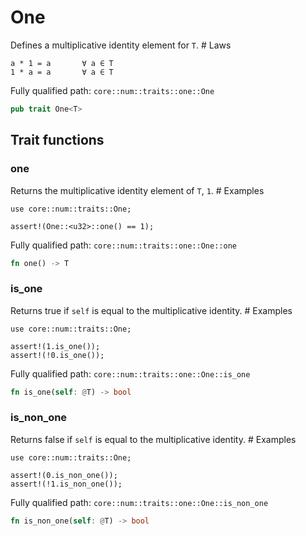 # One

Defines a multiplicative identity element for `T`.  # Laws
```text
a * 1 = a       ∀ a ∈ T
1 * a = a       ∀ a ∈ T
```

Fully qualified path: `core::num::traits::one::One`

```rust
pub trait One<T>
```

## Trait functions

### one

Returns the multiplicative identity element of `T`, `1`.  # Examples
```cairo
use core::num::traits::One;

assert!(One::<u32>::one() == 1);
```

Fully qualified path: `core::num::traits::one::One::one`

```rust
fn one() -> T
```


### is_one

Returns true if `self` is equal to the multiplicative identity.  # Examples
```cairo
use core::num::traits::One;

assert!(1.is_one());
assert!(!0.is_one());
```

Fully qualified path: `core::num::traits::one::One::is_one`

```rust
fn is_one(self: @T) -> bool
```


### is_non_one

Returns false if `self` is equal to the multiplicative identity.  # Examples
```cairo
use core::num::traits::One;

assert!(0.is_non_one());
assert!(!1.is_non_one());
```

Fully qualified path: `core::num::traits::one::One::is_non_one`

```rust
fn is_non_one(self: @T) -> bool
```


